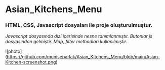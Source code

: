 # Asian_Kitchens_Menu

### HTML, CSS, Javascript dosyaları ile proje oluşturulmuştur.
*Javascript dosyasında dizi içerisinde nesne tanımlanmıştır. 
Butonlar js dosyasından gelmiştir. 
Map, filter methodları kullanılmıştır.*

![photo] (https://github.com/muniseparlak/Asian_Kitchens_Menu/blob/main/Asian-Kitchen-screenshot.png)

